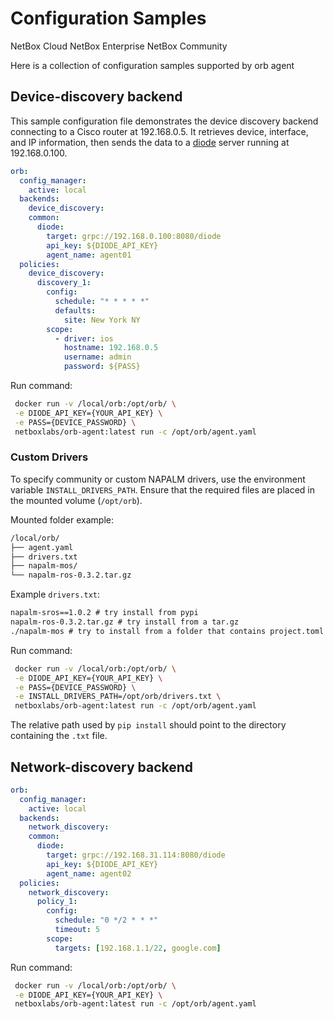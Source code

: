 # Configuration Samples

<span class="pill pill-cloud">NetBox Cloud</span>
<span class="pill pill-enterprise">NetBox Enterprise</span>
<span class="pill pill-community">NetBox Community</span>

Here is a collection of configuration samples supported by orb agent

## Device-discovery backend
This sample configuration file demonstrates the device discovery backend connecting to a Cisco router at 192.168.0.5. It retrieves device, interface, and IP information, then sends the data to a [diode](https://github.com/netboxlabs/diode) server running at 192.168.0.100.

```yaml
orb:
  config_manager: 
    active: local
  backends:
    device_discovery:
    common:
      diode:
        target: grpc://192.168.0.100:8080/diode
        api_key: ${DIODE_API_KEY}
        agent_name: agent01
  policies:
    device_discovery:
      discovery_1:
        config:
          schedule: "* * * * *"
          defaults:
            site: New York NY
        scope:
          - driver: ios
            hostname: 192.168.0.5
            username: admin
            password: ${PASS}
```

Run command:
```sh
 docker run -v /local/orb:/opt/orb/ \
 -e DIODE_API_KEY={YOUR_API_KEY} \
 -e PASS={DEVICE_PASSWORD} \
 netboxlabs/orb-agent:latest run -c /opt/orb/agent.yaml
```

### Custom Drivers
To specify community or custom NAPALM drivers, use the environment variable `INSTALL_DRIVERS_PATH`. Ensure that the required files are placed in the mounted volume (`/opt/orb`).

Mounted folder example:
```sh
/local/orb/
├── agent.yaml
├── drivers.txt
├── napalm-mos/
└── napalm-ros-0.3.2.tar.gz
```

Example `drivers.txt`:
```txt
napalm-sros==1.0.2 # try install from pypi
napalm-ros-0.3.2.tar.gz # try install from a tar.gz
./napalm-mos # try to install from a folder that contains project.toml
```

Run command:
```sh
 docker run -v /local/orb:/opt/orb/ \
 -e DIODE_API_KEY={YOUR_API_KEY} \
 -e PASS={DEVICE_PASSWORD} \
 -e INSTALL_DRIVERS_PATH=/opt/orb/drivers.txt \
 netboxlabs/orb-agent:latest run -c /opt/orb/agent.yaml
```
The relative path used by `pip install` should point to the directory containing the `.txt` file.


## Network-discovery backend
```yaml
orb:
  config_manager:
    active: local
  backends:
    network_discovery:
    common:
      diode:
        target: grpc://192.168.31.114:8080/diode
        api_key: ${DIODE_API_KEY}
        agent_name: agent02
  policies:
    network_discovery:
      policy_1:
        config:
          schedule: "0 */2 * * *"
          timeout: 5
        scope:
          targets: [192.168.1.1/22, google.com]
```

Run command:
```sh
 docker run -v /local/orb:/opt/orb/ \
 -e DIODE_API_KEY={YOUR_API_KEY} \
 netboxlabs/orb-agent:latest run -c /opt/orb/agent.yaml
```